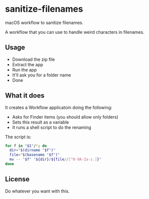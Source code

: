 # sanitize-filenames

macOS workflow to sanitize filenames.

A workflow that you can use to handle weird characters in filenames.

## Usage

- Download the zip file
- Extract the app
- Run the app
- It'll ask you for a folder name
- Done

## What it does

It creates a Workflow applicatoin doing the following:

- Asks for Finder items (you should allow only folders)
- Sets this result as a variable
- It runs a shell script to do the renaming

The script is:

```bash
for f in "$1"/*; do
  dir="$(dirname "$f")"
  file="$(basename "$f")"
  mv -- "$f" "${dir}/${file//[^0-9A-Za-z.]}"
done
```

## License

Do whatever you want with this.
